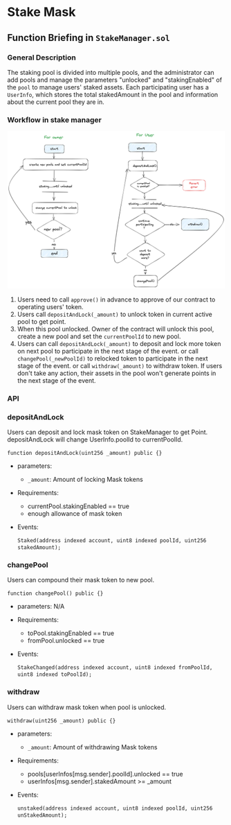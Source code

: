 # Stake Mask

## Function Briefing in `StakeManager.sol`

### General Description

The staking pool is divided into multiple pools, and the administrator can add pools and manage the parameters "unlocked" and "stakingEnabled" of the `pool` to manage users' staked assets. Each participating user has a `UserInfo`, which stores the total stakedAmount in the pool and information about the current pool they are in.

### Workflow in stake manager

![Workflow](stake_manager_workflow.png)

1. Users need to call `approve()` in advance to approve of our contract to operating users' token.
2. Users call `depositAndLock(_amount)` to unlock token in current active pool to get point.
3. When this pool unlocked. Owner of the contract will unlock this pool, create a new pool and set the `currentPoolId` to new pool.
4. Users can call `depositAndLock(_amount)` to deposit and lock more token on next pool to participate in the next stage of the event. or call `changePool(_newPoolId)` to relocked token to participate in the next stage of the event. or call `withdraw(_amount)` to withdraw token. If users don't take any action, their assets in the pool won't generate points in the next stage of the event.

### API

### depositAndLock

Users can deposit and lock mask token on StakeManager to get Point.
depositAndLock will change UserInfo.poolId to currentPoolId.

```solidity
function depositAndLock(uint256 _amount) public {}
```

- parameters:
  - `_amount`: Amount of locking Mask tokens
- Requirements:
  - currentPool.stakingEnabled == true
  - enough allowance of mask token
- Events:

  ```solidity
  Staked(address indexed account, uint8 indexed poolId, uint256 stakedAmount);
  ```

### changePool

Users can compound their mask token to new pool.

```solidity
function changePool() public {}
```

- parameters:
  N/A
- Requirements:
  - toPool.stakingEnabled == true
  - fromPool.unlocked == true
- Events:

  ```solidity
  StakeChanged(address indexed account, uint8 indexed fromPoolId, uint8 indexed toPoolId);
  ```

### withdraw

Users can withdraw mask token when pool is unlocked.

```solidity
withdraw(uint256 _amount) public {}
```

- parameters:
  - `_amount`: Amount of withdrawing Mask tokens
- Requirements:
  - pools[userInfos[msg.sender].poolId].unlocked == true
  - userInfos[msg.sender].stakedAmount >= \_amount
- Events:

  ```solidity
  unstaked(address indexed account, uint8 indexed poolId, uint256 unStakedAmount);
  ```

